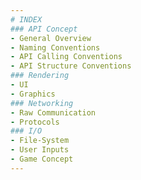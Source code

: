 ```yaml
---
# INDEX
### API Concept
- General Overview
- Naming Conventions
- API Calling Conventions
- API Structure Conventions
### Rendering
- UI
- Graphics
### Networking
- Raw Communication
- Protocols
### I/O
- File-System
- User Inputs
- Game Concept
---
```


